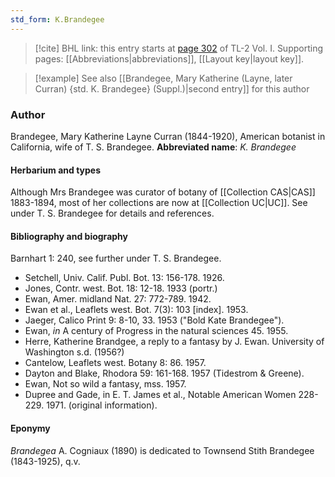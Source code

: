 ```yaml
---
std_form: K.Brandegee
---
```


> [!cite] BHL link: this entry starts at [page 302](https://www.biodiversitylibrary.org/page/33120433) of TL-2 Vol. I.
> Supporting pages: [[Abbreviations|abbreviations]], [[Layout key|layout key]].

> [!example] See also [[Brandegee, Mary Katherine (Layne, later Curran) {std. K. Brandegee} (Suppl.)|second entry]] for this author

### Author

Brandegee, Mary Katherine Layne Curran (1844-1920), American botanist in California, wife of T. S. Brandegee. 
**Abbreviated name**: *K. Brandegee*

#### Herbarium and types

Although Mrs Brandegee was curator of botany of [[Collection CAS|CAS]] 1883-1894, most of her collections are now at [[Collection UC|UC]]. See under T. S. Brandegee for details and references.

#### Bibliography and biography

Barnhart 1: 240, see further under T. S. Brandegee.
- Setchell, Univ. Calif. Publ. Bot. 13: 156-178. 1926.
- Jones, Contr. west. Bot. 18: 12-18. 1933 (portr.)
- Ewan, Amer. midland Nat. 27: 772-789. 1942.
- Ewan et al., Leaflets west. Bot. 7(3): 103 \[index\]. 1953.
- Jaeger, Calico Print 9: 8-10, 33. 1953 ("Bold Kate Brandegee").
- Ewan, *in* A century of Progress in the natural sciences 45. 1955.
- Herre, Katherine Brandgee, a reply to a fantasy by J. Ewan. University of Washington s.d. (1956?)
- Cantelow, Leaflets west. Botany 8: 86. 1957.
- Dayton and Blake, Rhodora 59: 161-168. 1957 (Tidestrom & Greene).
- Ewan, Not so wild a fantasy, mss. 1957.
- Dupree and Gade, in E. T. James et al., Notable American Women 228-229. 1971. (original information).

#### Eponymy

*Brandegea* A. Cogniaux (1890) is dedicated to Townsend Stith Brandegee (1843-1925), q.v.


